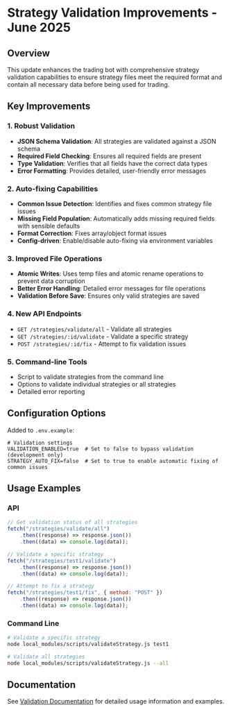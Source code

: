 # Strategy Validation Improvements - June 2025

## Overview

This update enhances the trading bot with comprehensive strategy validation capabilities to ensure strategy files meet the required format and contain all necessary data before being used for trading.

## Key Improvements

### 1. Robust Validation

- **JSON Schema Validation**: All strategies are validated against a JSON schema
- **Required Field Checking**: Ensures all required fields are present
- **Type Validation**: Verifies that all fields have the correct data types
- **Error Formatting**: Provides detailed, user-friendly error messages

### 2. Auto-fixing Capabilities

- **Common Issue Detection**: Identifies and fixes common strategy file issues
- **Missing Field Population**: Automatically adds missing required fields with sensible defaults
- **Format Correction**: Fixes array/object format issues
- **Config-driven**: Enable/disable auto-fixing via environment variables

### 3. Improved File Operations

- **Atomic Writes**: Uses temp files and atomic rename operations to prevent data corruption
- **Better Error Handling**: Detailed error messages for file operations
- **Validation Before Save**: Ensures only valid strategies are saved

### 4. New API Endpoints

- `GET /strategies/validate/all` - Validate all strategies
- `GET /strategies/:id/validate` - Validate a specific strategy
- `POST /strategies/:id/fix` - Attempt to fix validation issues

### 5. Command-line Tools

- Script to validate strategies from the command line
- Options to validate individual strategies or all strategies
- Detailed error reporting

## Configuration Options

Added to `.env.example`:

```
# Validation settings
VALIDATION_ENABLED=true  # Set to false to bypass validation (development only)
STRATEGY_AUTO_FIX=false  # Set to true to enable automatic fixing of common issues
```

## Usage Examples

### API

```javascript
// Get validation status of all strategies
fetch("/strategies/validate/all")
	.then((response) => response.json())
	.then((data) => console.log(data));

// Validate a specific strategy
fetch("/strategies/test1/validate")
	.then((response) => response.json())
	.then((data) => console.log(data));

// Attempt to fix a strategy
fetch("/strategies/test1/fix", { method: "POST" })
	.then((response) => response.json())
	.then((data) => console.log(data));
```

### Command Line

```bash
# Validate a specific strategy
node local_modules/scripts/validateStrategy.js test1

# Validate all strategies
node local_modules/scripts/validateStrategy.js --all
```

## Documentation

See [Validation Documentation](local_modules/utils/README-validation.md) for detailed usage information and examples.
